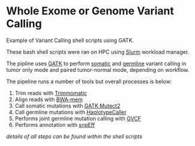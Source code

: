 # Whole Exome or Genome Variant Calling
Example of Variant Calling shell scripts using GATK.  
  
These bash shell scripts were ran on HPC using [Slurm](https://slurm.schedmd.com/documentation.html) workload manager.  
  
The pipline uses [GATK](https://gatk.broadinstitute.org/hc/en-us) to perform [somatic](https://gatk.broadinstitute.org/hc/en-us/articles/360035894731-Somatic-short-variant-discovery-SNVs-Indels-) and [germline](https://gatk.broadinstitute.org/hc/en-us/articles/360035535932-Germline-short-variant-discovery-SNPs-Indels-) variant calling in tumor only mode and paired tumor-normal mode, depending on workflow.  
  
The pipeline runs a number of tools but overall processes is below:  

 
  1. Trim reads with [Trimmomatic](http://www.usadellab.org/cms/?page=trimmomatic)
  2. Align reads with [BWA-mem](https://github.com/lh3/bwa)
  3. Call somatic mutations with [GATK Mutect2](https://gatk.broadinstitute.org/hc/en-us/articles/360037593851-Mutect2)
  4. Call germline mutations with [HaplotypeCaller](https://gatk.broadinstitute.org/hc/en-us/articles/360037225632-HaplotypeCaller)
  5. Performs joint germline mutation calling with [GVCF](https://gatk.broadinstitute.org/hc/en-us/articles/360035531812-GVCF-Genomic-Variant-Call-Format)
  6. Performs annotation with [snpEff](http://pcingola.github.io/SnpEff/)
  
_details of all steps can be found within the shell scripts_
